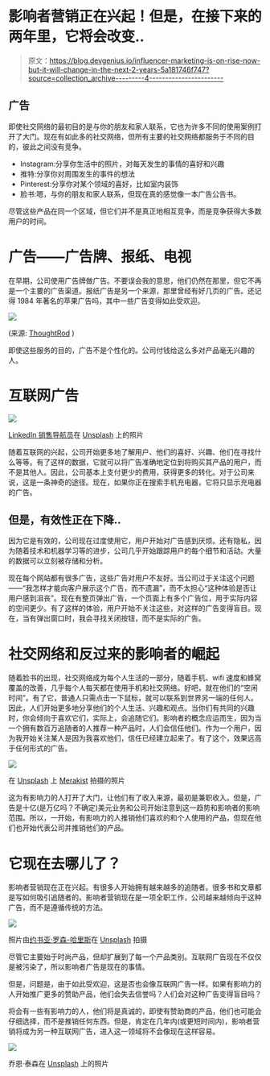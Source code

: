 # 影响者营销正在兴起！但是，在接下来的两年里，它将会改变..

> 原文：<https://blog.devgenius.io/influencer-marketing-is-on-rise-now-but-it-will-change-in-the-next-2-years-5a181746f747?source=collection_archive---------4----------------------->

## 广告

即使社交网络的最初目的是与你的朋友和家人联系，它也为许多不同的使用案例打开了大门。现在有如此多的社交网络，但所有主要的社交网络都服务于不同的目的，彼此之间没有竞争。

*   Instagram:分享你生活中的照片，对每天发生的事情的喜好和兴趣
*   推特:分享你对周围发生的事件的想法
*   Pinterest:分享你对某个领域的喜好，比如室内装饰
*   脸书:嗯，与你的朋友和家人联系，但现在真的感觉像一本广告公告书。

尽管这些产品在同一个区域，但它们并不是真正地相互竞争，而是竞争获得大多数用户的时间。

# 广告——广告牌、报纸、电视

在早期，公司使用广告牌做广告。不要误会我的意思，他们仍然在那里，但它不再是一个主要的广告渠道。报纸广告是另一个来源，那里曾经有好几页的广告。还记得 1984 年著名的苹果广告吗，其中一些广告变得如此受欢迎。

![](img/41ae8919f0be17af43f4d7bf28e95726.png)

(来源: [ThoughtRod](http://www.thoughtrod.com) )

即使这些服务的目的，广告不是个性化的。公司付钱给这么多对产品毫无兴趣的人。

# 互联网广告

![](img/ff7ea2e95d3dc46b3d402576d561aad1.png)

[LinkedIn 销售导航员](https://unsplash.com/@linkedinsalesnavigator?utm_source=medium&utm_medium=referral)在 [Unsplash](https://unsplash.com?utm_source=medium&utm_medium=referral) 上的照片

随着互联网的兴起，公司开始更多地了解用户、他们的喜好、兴趣、他们在寻找什么等等。有了这样的数据，它就可以将广告准确地定位到将购买其产品的用户，而不是其他人。因此，公司基本上支付更少的费用，获得更多的转化。对于公司来说，这是一条神奇的途径。现在，如果你正在搜索手机充电器，它将只显示充电器的广告。

## 但是，有效性正在下降..

因为它是有效的，公司现在过度使用它，用户开始对广告感到厌烦。还有隐私，因为随着技术和机器学习等的进步，公司几乎开始跟踪用户的每个细节和活动。大量的数据可以立刻被存储和分析。

现在每个网站都有很多广告，这些广告对用户不友好。当公司过于关注这个问题——“我怎样才能向客户展示这个广告，而不遗漏”，而不太担心“这种体验是否让用户感到沮丧”。现在有整页弹出广告，一个页面上有多个广告位，用于实际内容的空间更少。有了这样的体验，用户开始不关注这些，对这样的广告变得盲目。现在，当有弹出窗口时，我会寻找关闭按钮，而不是实际的广告。

# 社交网络和反过来的影响者的崛起

随着脸书的出现，社交网络成为每个人生活的一部分，随着手机、wifi 速度和蜂窝覆盖的改善，几乎每个人每天都在使用手机和社交网络。好吧，就在他们的“空闲时间”。有了它，普通人只需点击一下鼠标，就可以联系到世界另一端的任何人。因此，人们开始更多地分享他们的个人生活、兴趣和观点。当你们有共同的兴趣时，你会倾向于喜欢它们，实际上，会追随它们。影响者的概念应运而生，因为当一个拥有数百万追随者的人推荐一种产品时，人们会信任他们。作为一个用户，因为我开始关注某人是因为我喜欢他们，信任已经建立起来了。有了这个，效果远高于任何形式的广告。

![](img/a7f2e948ee623be3f141a5282573d0e1.png)

在 [Unsplash](https://unsplash.com?utm_source=medium&utm_medium=referral) 上 [Merakist](https://unsplash.com/@merakist?utm_source=medium&utm_medium=referral) 拍摄的照片

这为有影响力的人打开了大门，让他们有了收入来源，最初是兼职收入。但是，广告是十亿(是万亿吗？不确定)美元业务和公司开始注意到这一趋势和影响者的影响范围。所以，一开始，有影响力的人推销他们喜欢的和个人使用的产品，但现在他们也开始代表公司并推销他们的产品。

# 它现在去哪儿了？

影响者营销现在正在兴起。有很多人开始拥有越来越多的追随者。很多书和文章都是写如何吸引追随者的。影响者营销现在是一项全职工作，公司越来越倾向于这种广告，而不是遵循传统的方法。

![](img/58015fec852d0d237837a027ce8d2e5c.png)

照片由[约书亚·罗森-哈里斯](https://unsplash.com/@joshrh19?utm_source=medium&utm_medium=referral)在 [Unsplash](https://unsplash.com?utm_source=medium&utm_medium=referral) 拍摄

尽管它主要始于时尚产品，但却扩展到了每一个产品类别。互联网广告现在不仅仅是被污染了，所以影响者广告是现在的事情。

但是，问题是，由于如此受欢迎，这是否也会像互联网广告一样。如果有影响力的人开始推广更多的赞助产品，他们会失去信誉吗？人们会对这种广告变得盲目吗？

将会有一些有影响力的人，他们将是真诚的，即使有赞助商的产品，他们也可能会仔细选择，而不是推销任何东西。但是，肯定在几年内(或更短时间内)，影响者营销将成为另一种互联网广告，进入这一领域将不会像现在这样容易。

![](img/23150a3cc15d68d430e84301dfaec14a.png)

乔恩·泰森在 [Unsplash](https://unsplash.com?utm_source=medium&utm_medium=referral) 上的照片